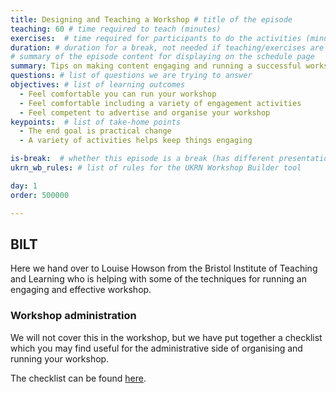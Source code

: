 ```yaml
---
title: Designing and Teaching a Workshop # title of the episode
teaching: 60 # time required to teach (minutes)
exercises:  # time required for participants to do the activities (minutes)
duration: # duration for a break, not needed if teaching/exercises are present (minutes)
# summary of the episode content for displaying on the schedule page
summary: Tips on making content engaging and running a successful workshop.
questions: # list of questions we are trying to answer
objectives: # list of learning outcomes
  - Feel comfortable you can run your workshop
  - Feel comfortable including a variety of engagement activities
  - Feel competent to advertise and organise your workshop
keypoints:  # list of take-home points
  - The end goal is practical change
  - A variety of activities helps keep things engaging

is-break:  # whether this episode is a break (has different presentation)
ukrn_wb_rules: # list of rules for the UKRN Workshop Builder tool

day: 1
order: 500000

---
```


## BILT

Here we hand over to Louise Howson from the Bristol Institute of Teaching and Learning who is helping with some of the techniques for running an engaging and effective workshop.

### Workshop administration

We will not cover this in the workshop, but we have put together a checklist which you may find useful for the administrative side of organising and running your workshop.

The checklist can be found <a href="{{ site.workshop_admin_doc }}" target="_blank">here</a>.
